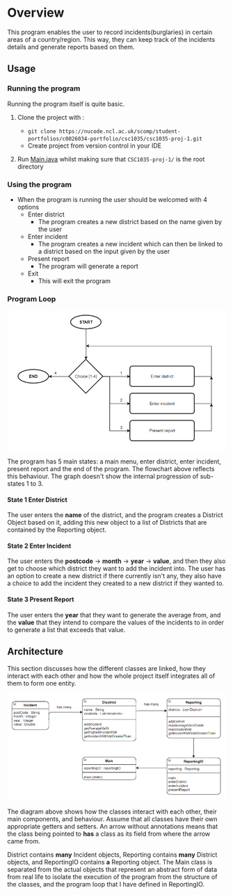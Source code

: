 # Overview
This program enables the user to record incidents(burglaries) in certain areas of a country/region.
This way, they can keep track of the incidents details and generate reports based on them.

## Usage
### Running the program
Running the program itself is quite basic.
1. Clone the project with :
   - `git clone https://nucode.ncl.ac.uk/scomp/student-portfolios/c0026034-portfolio/csc1035/csc1035-proj-1.git`
   - Create project from version control in your IDE
   
2. Run [Main.java](/src/main/Main.java) whilst making sure that `CSC1035-proj-1/` is the root directory

### Using the program
- When the program is running the user should be welcomed with 4 options
    - Enter district
      - The program creates a new district based on the name given by the user
    - Enter incident
      - The program creates a new incident which can then be linked to a district
      based on the input given by the user
    - Present report
      - The program will generate a report
    - Exit
      - This will exit the program

### Program Loop
![img.png](diagrams/menu_loop.png)

The program has 5 main states: a main menu, enter district, enter incident, present report
and the end of the program. The flowchart above reflects this behaviour. The graph doesn't
show the internal progression of sub-states 1 to 3.

#### State 1 Enter District
The user enters the **name** of the district, and the program creates a District Object based on
it, adding this new object to a list of Districts that are contained by the Reporting object.

#### State 2 Enter Incident
The user enters the **postcode** -> **month** -> **year** -> **value**, and then they also
get to choose which district they want to add the incident into. The user has an option to
create a new district if there currently isn't any, they also have a choice to add the incident
they created to a new district if they wanted to.

#### State 3 Present Report
The user enters the **year** that they want to generate the average from, and the **value**
that they intend to compare the values of the incidents to in order to generate a list that
exceeds that value.

## Architecture
This section discusses how the different classes are linked, how they interact with each other
and how the whole project itself integrates all of them to form one entity.

![img.png](diagrams/class_diag.png)

The diagram above shows how the classes interact with each other, their main components, and behaviour.
Assume that all classes have their own appropriate getters and setters. An arrow without annotations
means that the class being pointed to **has** a class as its field from where the arrow came from. 

District contains **many** Incident objects, Reporting contains **many** District objects, and ReportingIO 
contains **a** Reporting object. The Main class is separated from the actual objects that represent
an abstract form of data from real life to isolate the execution of the program from the structure of 
the classes, and the program loop that I have defined in ReportingIO.
